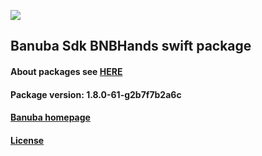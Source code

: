 [![](https://www.banuba.com/hubfs/Banuba_November2018/Images/Banuba%20SDK.png)](https://docs.banuba.com/face-ar-sdk-v1/ios/ios_overview)

## Banuba Sdk BNBHands swift package

#### About packages see [HERE](https://docs.banuba.com/face-ar-sdk-v1/ios/ios_packages)

#### Package version: **1.8.0-61-g2b7f7b2a6c**

#### **[Banuba homepage](https://banuba.com)**

#### **[License](https://www.banuba.com/terms)**
